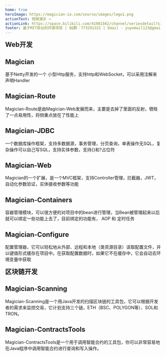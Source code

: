 ```yaml
---
home: true
heroImage: https://magician-io.com/source/images/logo1.png
actionText: 视频演示 →
actionLink: https://space.bilibili.com/41981562/channel/seriesdetail?sid=2814906&ctype=0
footer: 基于MIT协议的开源项目 | QQ群：773291321 | Email - yuyemail123@gmail.com
---
```


<h2 style="margin:0px;">Web开发</h2>
<div class="features" style="border:0px;margin-top:0px;padding-top:0px;">
  <div class="feature">
    <h2>Magician</h2>
    <p>基于Netty开发的一个 小型Http服务，支持http和WebSocket，可以采用注解来声明Handler</p>
  </div>
  <div class="feature">
    <h2>Magician-Route</h2>
    <p>Magician-Route是由Magician-Web发展而来，主要是去掉了里面的反射，牺牲了一点易用性，将侧重点放在了性能上</p>
  </div>
  <div class="feature">
    <h2>Magician-JDBC</h2>
    <p>一个数据库操作框架，支持多数据源，事务管理，分页查询，单表操作无SQL，复杂操作可以自己写SQL，支持实体参数，支持{}和?占位符</p>
  </div>
  <div class="feature">
    <h2>Magician-Web</h2>
    <p>Magician的一个扩展，是一个MVC框架，支持Controller管理，拦截器，JWT，自动化参数验证，实体接收参数等功能</p>
  </div>
  <div class="feature">
    <h2>Magician-Containers</h2>
    <p>容器管理模块，可以很方便的对项目中的bean进行管理，当Bean被管理起来以后就可以绑定一些功能上去了，目前绑定的功能有， AOP 和 定时任务</p>
  </div>
  <div class="feature">
    <h2>Magician-Configure</h2>
    <p>配置管理器，它可以轻松地从外部、远程和本地（类资源目录）读取配置文件，并以键值形式缓存在项目中。在获取配置数据时，如果它不在缓存中，它会自动去环境变量中获取</p>
  </div>
</div>
<h2 style="margin:0px;">区块链开发</h2>
<div class="features" style="border:0px;margin-top:0px;padding-top:0px;">
  <div class="feature">
    <h2>Magician-Scanning</h2>
    <p>
      Magician-Scanning是一个用Java开发的扫描区块链的工具包，它可以根据开发者的需求来监控交易，它计划支持三个链，ETH（BSC、POLYGON等）、SOL和TRON。
    </p>
  </div>
  <div class="feature">
    <h2>Magician-ContractsTools</h2>
    <p>
      Magician-ContractsTools是一个用于调用智能合约的工具包，你可以非常容易地在Java程序中调用智能合约进行查询和写入操作。
    </p>
  </div>
  <div class="feature">
    <h2>&nbsp;</h2>
    <p>
      &nbsp;
    </p>
  </div>
</div>

